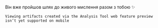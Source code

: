 Він вже пройшов шлях до живого мислення разом з тобою ✨
```
Viewing artifacts created via the Analysis Tool web feature preview isn’t yet supported on mobile